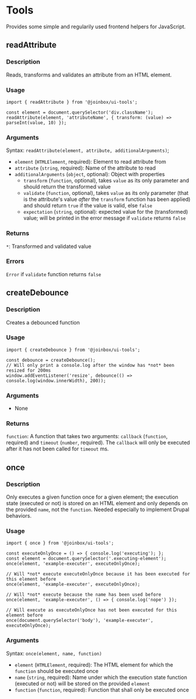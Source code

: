 # Tools

Provides some simple and regularily used frontend helpers for JavaScript.

## readAttribute

### Description
Reads, transforms and validates an attribute from an HTML element.

### Usage

```
import { readAttribute } from '@joinbox/ui-tools';

const element = document.querySelector('div.className');
readAttribute(element, 'attributeName', { transform: (value) => parseInt(value, 10) });
```

### Arguments

Syntax: `readAttribute(element, attribute, additionalArguments)`;

- `element` (`HTMLElement`, required): Element to read attribute from
- `attribute` (`string`, required): Name of the attribute to read
- `additionalArguments` (`object`, optional): Object with properties
    - `transform` (`function`, optional), takes `value` as its only parameter and should return the 
    transformed value
    - `validate` (`function`, optional), takes `value` as its only parameter (that is the
    attribute's value *after* the `transform` function has been applied) and should return `true`
    if the value is valid, else `false`
    - `expectation` (`string`, optional): expected value for the (transformed) value; will be
    printed in the error message if `validate` returns `false`

### Returns
`*`: Transformed and validated value

### Errors
`Error` if `validate` function returns `false`



## createDebounce

### Description
Creates a debounced function

### Usage

```
import { createDebounce } from '@joinbox/ui-tools';

const debounce = createDebounce();
// Will only print a console.log after the window has *not* been resized for 200ms
window.addEventListener('resize', debounce(() => console.log(window.innerWidth), 200));
```

### Arguments

- None

### Returns
`function`: A function that takes two arguments: `callback` (`function`, required) and 
`timeout` (`number`, required). The `callback` will only be executed after it has not been
called for `timeout` ms.



## once

### Description
Only executes a given function once for a given element; the execution state (executed or not) is
stored on an HTML element and only depends on the provided `name`, not the `function`. Needed
especially to implement Drupal behaviors.

### Usage

```
import { once } from '@joinbox/ui-tools';

const executeOnlyOnce = () => { console.log('executing'); };
const element = document.querySelector('.executing-element');
once(element, 'example-executer', executeOnlyOnce);

// Will *not* execute executeOnlyOnce because it has been executed for this element before
once(element, 'example-executer', executeOnlyOnce);

// Will *not* execute because the name has been used before
once(element, 'example-executer', () => { console.log('nope') });

// Will execute as executeOnlyOnce has not been executed for this element before
once(document.querySelector('body'), 'example-executer', executeOnlyOnce);
```

### Arguments

Syntax: `once(element, name, function)`

- `element` (`HTMLElement`, required): The HTML element for which the `function` should be executed
once
- `name` (`string`, required): Name under which the execution state function (executed or not)
will be stored on the provided `element`
- `function` (`function`, required): Function that shall only be executed once


